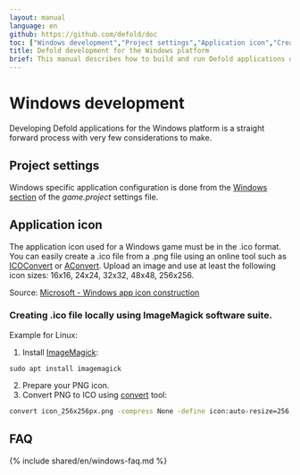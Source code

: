 ```yaml
---
layout: manual
language: en
github: https://github.com/defold/doc
toc: ["Windows development","Project settings","Application icon","Creating .ico file locally using ImageMagick software suite."]
title: Defold development for the Windows platform
brief: This manual describes how to build and run Defold applications on Windows
---
```


# Windows development

Developing Defold applications for the Windows platform is a straight forward process with very few considerations to make.

## Project settings

Windows specific application configuration is done from the [Windows section](/manuals/project-settings/#windows) of the *game.project* settings file.

## Application icon

The application icon used for a Windows game must be in the .ico format. You can easily create a .ico file from a .png file using an online tool such as [ICOConvert](https://www.icoconverter.com/) or [AConvert](https://www.aconvert.com/icon/png-to-ico/). Upload an image and use at least the following icon sizes: 16x16, 24x24, 32x32, 48x48, 256x256.

Source: [Microsoft - Windows app icon construction](https://learn.microsoft.com/en-us/windows/apps/design/style/iconography/app-icon-construction#icon-sizes-win32)

### Creating .ico file locally using ImageMagick software suite.
Example for Linux:
1. Install [ImageMagick](https://www.imagemagick.org/):
```
sudo apt install imagemagick
```
2. Prepare your PNG icon.
3. Convert PNG to ICO using [convert](https://www.imagemagick.org/script/convert.php) tool:
```bash
convert icon_256x256px.png -compress None -define icon:auto-resize=256,128,96,64,48,32,24,16 favicon.ico
```

## FAQ
{% include shared/en/windows-faq.md %}
